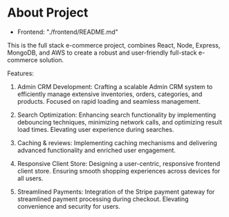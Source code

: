 # About Project

- Frontend:  "./frontend/README.md"

This is the full stack e-commerce project, combines React, Node, Express, MongoDB, and AWS to create a robust and user-friendly full-stack e-commerce solution.

Features: 

1. Admin CRM Development: Crafting a scalable Admin CRM system to efficiently manage extensive inventories, orders, categories, and products. Focused on rapid loading and seamless management.

2. Search Optimization: Enhancing search functionality by implementing debouncing techniques, minimizing network calls, and optimizing result load times. Elevating user experience during searches.

3. Caching & reviews: Implementing caching mechanisms and delivering advanced functionality and enriched user engagement.

4. Responsive Client Store: Designing a user-centric, responsive frontend client store. Ensuring smooth shopping experiences across devices for all users.

5.  Streamlined Payments: Integration of the Stripe payment gateway for streamlined payment processing during checkout. Elevating convenience and security for users.